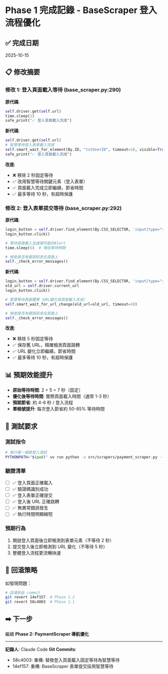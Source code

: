 # Phase 1 完成記錄 - BaseScraper 登入流程優化

## ✅ 完成日期
2025-10-15

## 📋 修改摘要

### 修改 1: 登入頁面載入等待 (base_scraper.py:290)
**原代碼**:
```python
self.driver.get(self.url)
time.sleep(2)
safe_print("✅ 登入頁面載入完成")
```

**新代碼**:
```python
self.driver.get(self.url)
# 智慧等待登入表單載入完成
self.smart_wait_for_element(By.ID, "txtUserID", timeout=10, visible=True)
safe_print("✅ 登入頁面載入完成")
```

**改進**:
- ❌ 移除 2 秒固定等待
- ✅ 改用智慧等待關鍵元素（登入表單）
- ✅ 頁面載入完成立即繼續，節省時間
- ✅ 最多等待 10 秒，有超時保護

### 修改 2: 登入表單提交等待 (base_scraper.py:292)
**原代碼**:
```python
login_button = self.driver.find_element(By.CSS_SELECTOR, 'input[type="submit"]')
login_button.click()

# 等待頁面載入並處理可能的Alert
time.sleep(5)  # 增加等待時間

# 檢查是否有錯誤訊息在頁面上
self._check_error_messages()
```

**新代碼**:
```python
login_button = self.driver.find_element(By.CSS_SELECTOR, 'input[type="submit"]')
old_url = self.driver.current_url
login_button.click()

# 智慧等待頁面響應（URL變化或頁面載入完成）
self.smart_wait_for_url_change(old_url=old_url, timeout=10)

# 檢查是否有錯誤訊息在頁面上
self._check_error_messages()
```

**改進**:
- ❌ 移除 5 秒固定等待
- ✅ 保存舊 URL，精確檢測頁面跳轉
- ✅ URL 變化立即繼續，節省時間
- ✅ 最多等待 10 秒，有超時保護

## 📊 預期效能提升
- **原始等待時間**: 2 + 5 = 7 秒（固定）
- **優化後等待時間**: 實際頁面載入時間（通常 1-3 秒）
- **預期節省**: 約 4-6 秒 / 登入流程
- **單帳號提升**: 每次登入節省約 50-85% 等待時間

## 🧪 測試要求

### 測試指令
```bash
# 執行單一帳號登入測試
PYTHONPATH="$(pwd)" uv run python -u src/scrapers/payment_scraper.py --period 1
```

### 驗證清單
- [ ] ✅ 登入頁面正確載入
- [ ] ✅ 驗證碼識別成功
- [ ] ✅ 登入表單正確提交
- [ ] ✅ 登入後 URL 正確跳轉
- [ ] ✅ 無異常錯誤發生
- [ ] ✅ 執行時間明顯縮短

### 預期行為
1. 開啟登入頁面後立即檢測到表單元素（不等待 2 秒）
2. 提交登入後立即檢測到 URL 變化（不等待 5 秒）
3. 整體登入流程更流暢快速

## 🔄 回滾策略
如發現問題：
```bash
# 回滾到此 commit
git revert 14ef157  # Phase 1.2
git revert 58c4003  # Phase 1.1
```

## ➡️ 下一步
繼續 **Phase 2: PaymentScraper 導航優化**

---

**記錄人**: Claude Code
**Git Commits**:
- 58c4003: 重構: 替換登入頁面載入固定等待為智慧等待
- 14ef157: 重構: BaseScraper 表單提交採用智慧等待
